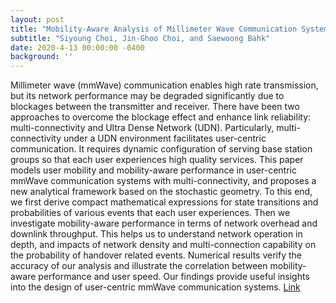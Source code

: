```yaml
---
layout: post
title: "Mobility-Aware Analysis of Millimeter Wave Communication Systems With Blockages"
subtitle: "Siyoung Choi, Jin-Ghoo Choi, and Saewoong Bahk"
date: 2020-4-13 00:00:00 -0400
background: ''
---
```


Millimeter wave (mmWave) communication enables high rate transmission, but its network performance may be degraded significantly due to blockages between the transmitter and receiver. There have been two approaches to overcome the blockage effect and enhance link reliability: multi-connectivity and Ultra Dense Network (UDN). Particularly, multi-connectivity under a UDN environment facilitates user-centric communication. It requires dynamic configuration of serving base station groups so that each user experiences high quality services. This paper models user mobility and mobility-aware performance in user-centric mmWave communication systems with multi-connectivity, and proposes a new analytical framework based on the stochastic geometry. To this end, we first derive compact mathematical expressions for state transitions and probabilities of various events that each user experiences. Then we investigate mobility-aware performance in terms of network overhead and downlink throughput. This helps us to understand network operation in depth, and impacts of network density and multi-connection capability on the probability of handover related events. Numerical results verify the accuracy of our analysis and illustrate the correlation between mobility-aware performance and user speed. Our findings provide useful insights into the design of user-centric mmWave communication systems.
[Link](https://ieeexplore.ieee.org/document/9064594)